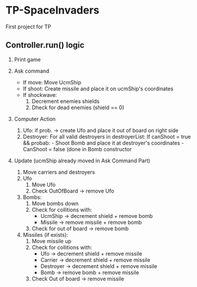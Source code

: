 # TP-SpaceInvaders
First project for TP

## Controller.run() logic

1. Print game

2. Ask command

	- If move: Move UcmShip
	- If shoot: Create missile and place it on ucmShip's coordinates
	- If shockwave:	 
		1. Decrement enemies shields 
		2. Dheck for dead enemies (shield == 0)

3. Computer Action

	1. Ufo: if prob. -> create Ufo and place it out of board on right side
	2. Destroyer: For all valid destroyers in destroyerList:
		If canShoot = true && probab:
			- Shoot Bomb and place it at destroyer's coordinates
			- CanShoot = false (done in Bomb constructor
			
4. Update (ucmShip already moved in Ask Command Part)

	1. Move carriers and destroyers
	2. Ufo
		1. Move Ufo
		2. Check OutOfBoard -> remove Ufo
	3. Bombs:
		1. Move bombs down
		2. Check for collitions with:
			- UcmShip -> decrement shield + remove bomb
			- Missile -> remove missile + remove bomb
		3. Check for out of board -> remove bomb
	4. Missiles (if exists):
		1. Move missile up
		2. Check for collitions with:
			- Ufo -> decrement shield + remove missile
			- Carrier -> decrement shield + remove missile
			- Destroyer -> decrement shield + remove missile
			- Bomb -> remove bomb + remove missile
		3. Check Out of board -> remove missile
		
